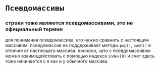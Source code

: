 # **`Псевдомассивы`**
### строки тоже являются псевдомассивами, это не официальный термин
для понимания псевдомассива, его нужно сравнить с настоящим массивом. псевдомассив не поддерживает методы `pop()`, `push()` в отличие от настоящего массива.
ноооооо, зато с псевдомассивом можно взаимодейстовать с помощью индекса `index[0]` и счет здесь тоже начинается с `0` как и у обычного массива.
